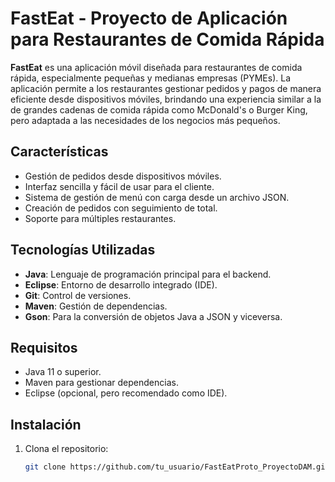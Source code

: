 # FastEat - Proyecto de Aplicación para Restaurantes de Comida Rápida

**FastEat** es una aplicación móvil diseñada para restaurantes de comida rápida, especialmente pequeñas y medianas empresas (PYMEs). La aplicación permite a los restaurantes gestionar pedidos y pagos de manera eficiente desde dispositivos móviles, brindando una experiencia similar a la de grandes cadenas de comida rápida como McDonald's o Burger King, pero adaptada a las necesidades de los negocios más pequeños.

## Características

- Gestión de pedidos desde dispositivos móviles.
- Interfaz sencilla y fácil de usar para el cliente.
- Sistema de gestión de menú con carga desde un archivo JSON.
- Creación de pedidos con seguimiento de total.
- Soporte para múltiples restaurantes.

## Tecnologías Utilizadas

- **Java**: Lenguaje de programación principal para el backend.
- **Eclipse**: Entorno de desarrollo integrado (IDE).
- **Git**: Control de versiones.
- **Maven**: Gestión de dependencias.
- **Gson**: Para la conversión de objetos Java a JSON y viceversa.

## Requisitos

- Java 11 o superior.
- Maven para gestionar dependencias.
- Eclipse (opcional, pero recomendado como IDE).

## Instalación

1. Clona el repositorio:
   ```bash
   git clone https://github.com/tu_usuario/FastEatProto_ProyectoDAM.git
